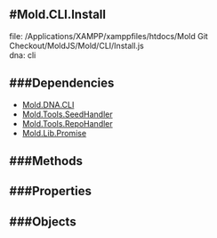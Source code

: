 
#Mold.CLI.Install
---------------------------------------

file: /Applications/XAMPP/xamppfiles/htdocs/Mold Git Checkout/MoldJS/Mold/CLI/Install.js  
dna: cli


	




###Dependencies
--------------

* [Mold.DNA.CLI](../../Mold/DNA/CLI.md) 
* [Mold.Tools.SeedHandler](../../Mold/Tools/SeedHandler.md) 
* [Mold.Tools.RepoHandler](../../Mold/Tools/RepoHandler.md) 
* [Mold.Lib.Promise](../../Mold/Lib/Promise.md) 



   
###Methods
--------------

   
###Properties
-------------

   
###Objects
------------


		
